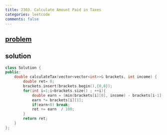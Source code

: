 ```yaml
---
title: 2303. Calculate Amount Paid in Taxes
categories: leetcode
comments: false
---
```


## [problem](https://leetcode.com/problems/calculate-amount-paid-in-taxes/)

## solution
```c++
class Solution {
public:
    double calculateTax(vector<vector<int>>& brackets, int income) {
        double ret= 0;
        brackets.insert(brackets.begin(),{0,0});
        for(int i=1;i<brackets.size() ; ++i){
            double earn = (min(brackets[i][0], income) - brackets[i-1][0]) ;
            earn *= brackets[i][1];
            if(earn<0) break;
            ret += earn  / 100;
        }
        return ret;
    }
};
```